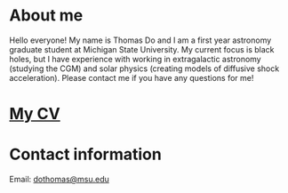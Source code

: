 # About me

Hello everyone! My name is Thomas Do and I am a first year astronomy graduate student at Michigan State University. My current focus is black holes, but I have experience with working in extragalactic astronomy (studying the CGM) and solar physics (creating models of diffusive shock acceleration). Please contact me if you have any questions for me!

# <a href="https://thomasdoastro.github.io/CV_ThomasDo.pdf" target="_blank">My CV</a>

# Contact information
Email: dothomas@msu.edu
